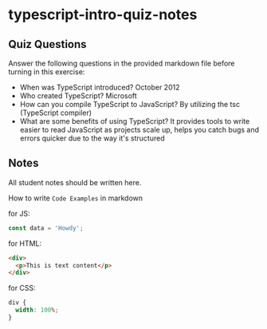 # typescript-intro-quiz-notes

## Quiz Questions

Answer the following questions in the provided markdown file before turning in this exercise:

- When was TypeScript introduced?
  October 2012
- Who created TypeScript?
  Microsoft
- How can you compile TypeScript to JavaScript?
  By utilizing the tsc (TypeScript compiler)
- What are some benefits of using TypeScript?
  It provides tools to write easier to read JavaScript as projects scale up,
  helps you catch bugs and errors quicker due to the way it's structured

## Notes

All student notes should be written here.

How to write `Code Examples` in markdown

for JS:

```js
const data = 'Howdy';
```

for HTML:

```html
<div>
  <p>This is text content</p>
</div>
```

for CSS:

```css
div {
  width: 100%;
}
```
